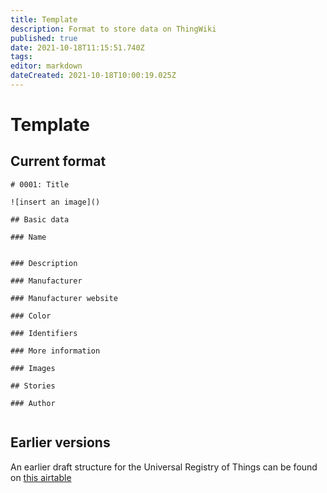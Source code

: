 ```yaml
---
title: Template
description: Format to store data on ThingWiki
published: true
date: 2021-10-18T11:15:51.740Z
tags: 
editor: markdown
dateCreated: 2021-10-18T10:00:19.025Z
---
```


# Template

## Current format

```
# 0001: Title

![insert an image]()

## Basic data

### Name


### Description

### Manufacturer

### Manufacturer website

### Color

### Identifiers

### More information

### Images

## Stories

### Author


```

## Earlier versions

An earlier draft structure for the Universal Registry of Things can be found on [this airtable](https://airtable.com/tbl1sdsu6UAclZNrf/viwOYg60eyQ1i98F2?blocks=hide)